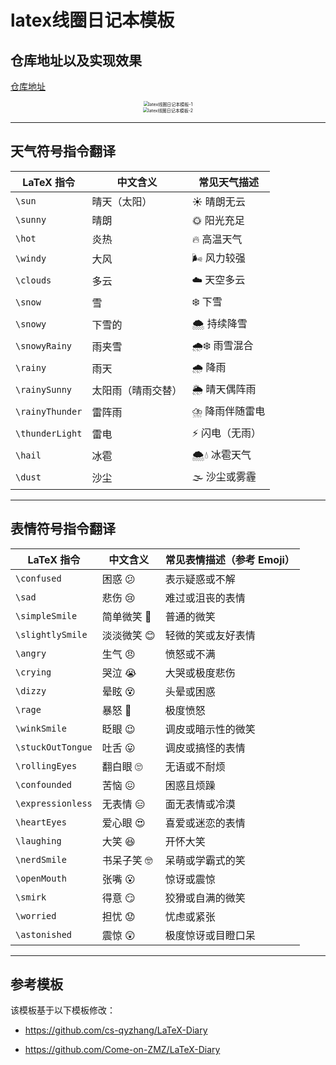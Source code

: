 # latex线圈日记本模板
## 仓库地址以及实现效果

[仓库地址](https://github.com/Invinc-Z/latex-diary-template)

<div align=center><img src="https://zzz-drawing-bed.oss-cn-nanjing.aliyuncs.com/img/image-20250328225524167.png" alt="latex线圈日记本模板-1" style="zoom: 50%;" /></div>

<div align=center><img src="https://zzz-drawing-bed.oss-cn-nanjing.aliyuncs.com/img/image-20250328225631115.png" alt="latex线圈日记本模板-2" style="zoom: 50%;" /></div>

---

## 天气符号指令翻译
| LaTeX 指令      | 中文含义           | 常见天气描述   |
| --------------- | ------------------ | -------------- |
| `\sun`          | 晴天（太阳）       | ☀️ 晴朗无云     |
| `\sunny`        | 晴朗               | 🌞 阳光充足     |
| `\hot`          | 炎热               | 🔥 高温天气     |
| `\windy`        | 大风               | 🌬️ 风力较强     |
| `\clouds`       | 多云               | ☁️ 天空多云     |
| `\snow`         | 雪                 | ❄️ 下雪         |
| `\snowy`        | 下雪的             | 🌨️ 持续降雪     |
| `\snowyRainy`   | 雨夹雪             | 🌧️❄️ 雨雪混合    |
| `\rainy`        | 雨天               | 🌧️ 降雨         |
| `\rainySunny`   | 太阳雨（晴雨交替） | 🌦️ 晴天偶阵雨   |
| `\rainyThunder` | 雷阵雨             | ⛈️ 降雨伴随雷电 |
| `\thunderLight` | 雷电               | ⚡ 闪电（无雨） |
| `\hail`         | 冰雹               | 🌨️💧 冰雹天气    |
| `\dust`         | 沙尘               | 🌫️ 沙尘或雾霾   |

---

## 表情符号指令翻译
| LaTeX 指令        | 中文含义   | 常见表情描述（参考 Emoji） |
| ----------------- | ---------- | -------------------------- |
| `\confused`       | 困惑 😕     | 表示疑惑或不解             |
| `\sad`            | 悲伤 😢     | 难过或沮丧的表情           |
| `\simpleSmile`    | 简单微笑 🙂 | 普通的微笑                 |
| `\slightlySmile`  | 淡淡微笑 😊 | 轻微的笑或友好表情         |
| `\angry`          | 生气 😠     | 愤怒或不满                 |
| `\crying`         | 哭泣 😭     | 大哭或极度悲伤             |
| `\dizzy`          | 晕眩 😵     | 头晕或困惑                 |
| `\rage`           | 暴怒 🤬     | 极度愤怒                   |
| `\winkSmile`      | 眨眼 😉     | 调皮或暗示性的微笑         |
| `\stuckOutTongue` | 吐舌 😛     | 调皮或搞怪的表情           |
| `\rollingEyes`    | 翻白眼 🙄   | 无语或不耐烦               |
| `\confounded`     | 苦恼 😖     | 困惑且烦躁                 |
| `\expressionless` | 无表情 😑   | 面无表情或冷漠             |
| `\heartEyes`      | 爱心眼 😍   | 喜爱或迷恋的表情           |
| `\laughing`       | 大笑 😆     | 开怀大笑                   |
| `\nerdSmile`      | 书呆子笑 🤓 | 呆萌或学霸式的笑           |
| `\openMouth`      | 张嘴 😮     | 惊讶或震惊                 |
| `\smirk`          | 得意 😏     | 狡猾或自满的微笑           |
| `\worried`        | 担忧 😟     | 忧虑或紧张                 |
| `\astonished`     | 震惊 😲     | 极度惊讶或目瞪口呆         |

---

## 参考模板

该模板基于以下模板修改：

- https://github.com/cs-qyzhang/LaTeX-Diary

- https://github.com/Come-on-ZMZ/LaTeX-Diary

